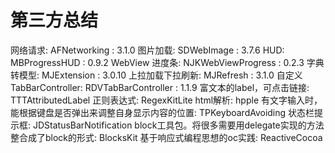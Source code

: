 # 第三方总结
网络请求:
AFNetworking				: 3.1.0
图片加载:
SDWebImage					: 3.7.6
HUD:
MBProgressHUD       	: 0.9.2
WebView 进度条:
NJKWebViewProgress  	: 0.2.3
字典转模型:
MJExtension         	: 3.0.10
上拉加载下拉刷新:
MJRefresh           	: 3.1.0
自定义TabBarController:
RDVTabBarController 	: 1.1.9
富文本的label，可点击链接:
TTTAttributedLabel
正则表达式:
RegexKitLite
html解析:
hpple
有文字输入时，能根据键盘是否弹出来调整自身显示内容的位置:
TPKeyboardAvoiding
状态栏提示框:
JDStatusBarNotification
block工具包。将很多需要用delegate实现的方法整合成了block的形式:
BlocksKit
基于响应式编程思想的oc实践:
ReactiveCocoa

